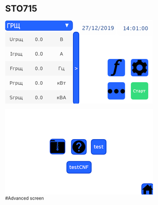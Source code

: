 # STO715

![alt text](https://github.com/AlekssGit/STO715/blob/master/Screens/Main.png "Main screen")


![alt text](https://github.com/AlekssGit/STO715/blob/master/Screens/Advanced.png)
#Advanced screen
